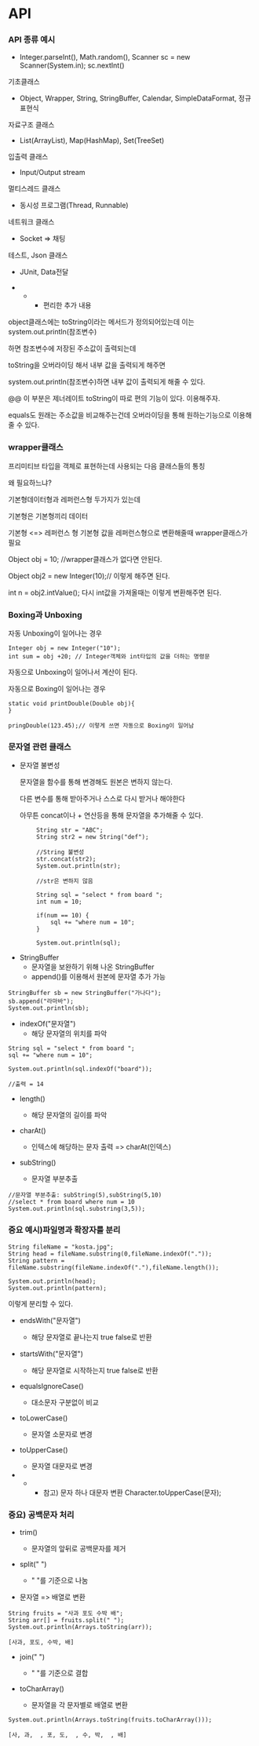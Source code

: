 # API

### API 종류 예시

- Integer.parseInt(), Math.random(), Scanner sc  = new Scanner(System.in); sc.nextInt()

기초클래스

- Object, Wrapper, String, StringBuffer, Calendar, SimpleDataFormat, 정규표현식



자료구조 클래스

- List(ArrayList),  Map(HashMap), Set(TreeSet)



입출력 클래스

- Input/Output stream



멀티스레드 클래스

- 동시성 프로그램(Thread, Runnable)



네트워크 클래스

- Socket => 채팅



테스트, Json 클래스

- JUnit, Data전달



- - - 편리한 추가 내용

object클래스에는 toString이라는 메서드가 정의되어있는데 이는 system.out.println(참조변수)

하면 참조변수에 저장된 주소값이 출력되는데 

toString을 오버라이딩 해서 내부 값을 출력되게 해주면 

system.out.println(참조변수)하면 내부 값이 출력되게 해줄 수 있다.

@@ 이 부분은 제너레이트 toString이 따로 편의 기능이 있다. 이용해주자.



equals도 원래는 주소값을 비교해주는건데 오버라이딩을 통해 원하는기능으로 이용해줄 수 있다.



### wrapper클래스

프리미티브 타입을 객체로 표현하는데 사용되는 다음 클래스들의 통칭

왜 필요하느냐? 

기본형데이터형과 레퍼런스형 두가지가 있는데

기본형은 기본형끼리 데이터

기본형 <=> 레퍼런스 형 기본형 값을 레퍼런스형으로 변환해줄때 wrapper클래스가 필요

Object obj = 10; //wrapper클래스가 없다면 안된다. 

Object obj2 = new Integer(10);// 이렇게 해주면 된다. 

int n = obj2.intValue(); 다시 int값을 가져올때는 이렇게 변환해주면 된다.



### Boxing과 Unboxing

자동 Unboxing이 일어나는 경우

```
Integer obj = new Integer("10");
int sum = obj +20; // Integer객체와 int타입의 값을 더하는 명령문
```

자동으로 Unboxing이 일어나서 계산이 된다.



자동으로 Boxing이 일어나는 경우

```
static void printDouble(Double obj){
}

pringDouble(123.45);// 이렇게 쓰면 자동으로 Boxing이 일어남
```



### 문자열 관련 클래스

- 문자열 불변성

  문자열을 함수를 통해 변경해도 원본은 변하지 않는다.

  다른 변수를 통해 받아주거나 스스로 다시 받거나 해야한다

  아무튼 concat이나 + 연산등을 통해 문자열을 추가해줄 수 있다.

```
		String str = "ABC";
		String str2 = new String("def");
		
		//String 불변성
		str.concat(str2);
		System.out.println(str);
		
		//str은 변하지 않음
		
		String sql = "select * from board ";
		int num = 10;
		
		if(num == 10) {
			sql += "where num = 10";
		}
		
		System.out.println(sql);
```



- StringBuffer
  - 문자열을 보완하기 위해 나온 StringBuffer
  - append()를 이용해서 원본에 문자열 추가 가능

```
StringBuffer sb = new StringBuffer("가나다");
sb.append("라마바");
System.out.println(sb);
```



- indexOf("문자열")
  - 해당 문자열의 위치를 파악

```
String sql = "select * from board ";
sql += "where num = 10";

System.out.println(sql.indexOf("board"));

//출력 = 14
```



- length()
  - 해당 문자열의 길이를 파악



- charAt()
  - 인텍스에 해당하는 문자 출력 => charAt(인덱스)



- subString()
  - 문자열 부분추출

```
//문자열 부분추출: subString(5),subString(5,10)
//select * from board where num = 10
System.out.println(sql.substring(3,5));
```



### 중요 예시)파일명과 확장자를 분리

```
String fileName = "kosta.jpg";
String head = fileName.substring(0,fileName.indexOf("."));
String pattern = fileName.substring(fileName.indexOf("."),fileName.length());

System.out.println(head);
System.out.println(pattern);
```

이렇게 분리할 수 있다.



- endsWith("문자열")
  - 해당 문자열로 끝나는지 true false로 반환
- startsWith("문자열")
  - 해당 문자열로 시작하는지 true false로 반환



- equalsIgnoreCase()
  - 대소문자  구분없이 비교



- toLowerCase()
  - 문자열 소문자로 변경
- toUpperCase()
  - 문자열 대문자로 변경



- - - 참고) 문자 하나 대문자 변환 Character.toUpperCase(문자);



### 중요) 공백문자 처리

- trim()
  - 문자열의 앞뒤로 공백문자를 제거



- split(" ")
  - " "를 기준으로 나눔
- 문자열 => 배열로 변환

```
String fruits = "사과 포도 수박 배";
String arr[] = fruits.split(" ");
System.out.println(Arrays.toString(arr));
```

```
[사과, 포도, 수박, 배]
```



- join(" ")
  - " "를 기준으로 결합



- toCharArray()
  - 문자열을 각 문자별로 배열로 변환

```
System.out.println(Arrays.toString(fruits.toCharArray()));
```

```
[사, 과,  , 포, 도,  , 수, 박,  , 배]
```



